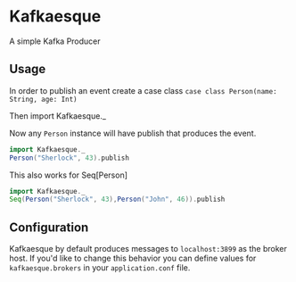# Kafkaesque

A simple Kafka Producer

## Usage

In order to publish an event create a case class
```case class Person(name: String, age: Int)```

Then import Kafkaesque._

Now any ```Person``` instance will have publish that produces the event.

```Scala
import Kafkaesque._
Person("Sherlock", 43).publish
```
This also works for Seq[Person]

```Scala
import Kafkaesque._
Seq(Person("Sherlock", 43),Person("John", 46)).publish
```


## Configuration
Kafkaesque by default produces messages to ```localhost:3899``` as the broker host. If you'd like to change this behavior you can define values for ```kafkaesque.brokers``` in your ```application.conf``` file.
